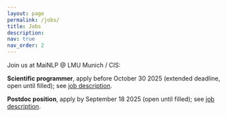 ```yaml
---
layout: page
permalink: /jobs/
title: Jobs
description: 
nav: true
nav_order: 2
---
```


Join us at MaiNLP @ LMU Munich / CIS:

<!-- PhD opportunities through MCML/ELLIS.
- If you are interested in a PhD position at MaiNLP lab, we currently are open for applications through [MCML](https://www.portal.graduatecenter.lmu.de/ocgc/mcml).
- For ELLIS 2025 with MaiNLP as primary host, please also send your application to MCML.-->

<!--<b>HiWi Position on Multilingual Natural Language Inference</b>, apply before August 25 2025 (open until filled); see <a href="/assets/pdf/hiwi-ad-MultilingualNLI.pdf" target="_blank">job description</a>.-->

<b>Scientific programmer</b>, apply before October 30 2025 (extended deadline, open until filled); see <a href="/assets/pdf/Scientific-programmer-2026.pdf" target="_blank">job description</a>.

<b>Postdoc position</b>, apply by September 18 2025 (open until filled); see <a href="/assets/pdf/Postdoc-position-2026.pdf" target="_blank">job description</a>.


<!--Currently we have no PhD/postdoc position openings. Inquiries are though always welcome, as the situation might change (for example, we do not have fixed yearly PhD intakes, but it is flexible depending on available funding). Therefore:-->
  
<!--We are always interested in hearing from interested candidates. 

Please send CV, transcripts and a copy of your Master's thesis (for PhD applications; draft is ok) or publication record (for postDoc applications), names of two references and a motivation letter stating your research interests to jobs@cis.lmu.de, subject: "PhD application" or "postdoc application". Send all documents as a single PDF; give the PDF a name that includes your name. Positions are open until filled. -->


